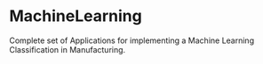 # MachineLearning
Complete set of Applications for implementing a Machine Learning Classification in Manufacturing.
